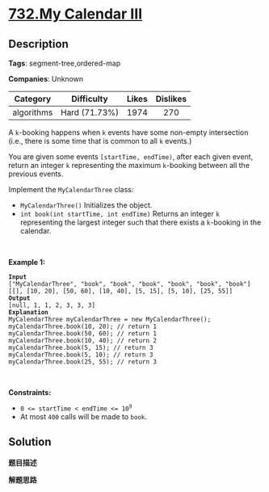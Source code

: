 # [732.My Calendar III](https://leetcode.com/problems/my-calendar-iii/description/)

## Description

**Tags**: segment-tree,ordered-map

**Companies**: Unknown

| Category | Difficulty | Likes | Dislikes |
| :------: | :--------: | :---: | :------: |
| algorithms | Hard (71.73%) | 1974 | 270 |


<p>A <code>k</code>-booking happens when <code>k</code> events have some non-empty intersection (i.e., there is some time that is common to all <code>k</code> events.)</p>
<p>You are given some events <code>[startTime, endTime)</code>, after each given event, return an integer <code>k</code> representing the maximum <code>k</code>-booking between all the previous events.</p>
<p>Implement the <code>MyCalendarThree</code> class:</p>
<ul>
  <li><code>MyCalendarThree()</code> Initializes the object.</li>
  <li><code>int book(int startTime, int endTime)</code> Returns an integer <code>k</code> representing the largest integer such that there exists a <code>k</code>-booking in the calendar.</li>
</ul>
<p>&nbsp;</p>
<p><strong class="example">Example 1:</strong></p>
<pre><code><strong>Input</strong>
[&quot;MyCalendarThree&quot;, &quot;book&quot;, &quot;book&quot;, &quot;book&quot;, &quot;book&quot;, &quot;book&quot;, &quot;book&quot;]
[[], [10, 20], [50, 60], [10, 40], [5, 15], [5, 10], [25, 55]]
<strong>Output</strong>
[null, 1, 1, 2, 3, 3, 3]
<strong>Explanation</strong>
MyCalendarThree myCalendarThree = new MyCalendarThree();
myCalendarThree.book(10, 20); // return 1
myCalendarThree.book(50, 60); // return 1
myCalendarThree.book(10, 40); // return 2
myCalendarThree.book(5, 15); // return 3
myCalendarThree.book(5, 10); // return 3
myCalendarThree.book(25, 55); // return 3</code></pre>
<p>&nbsp;</p>
<p><strong>Constraints:</strong></p>
<ul>
  <li><code>0 &lt;= startTime &lt; endTime &lt;= 10<sup>9</sup></code></li>
  <li>At most <code>400</code> calls will be made to <code>book</code>.</li>
</ul>

## Solution

**题目描述**

**解题思路**
